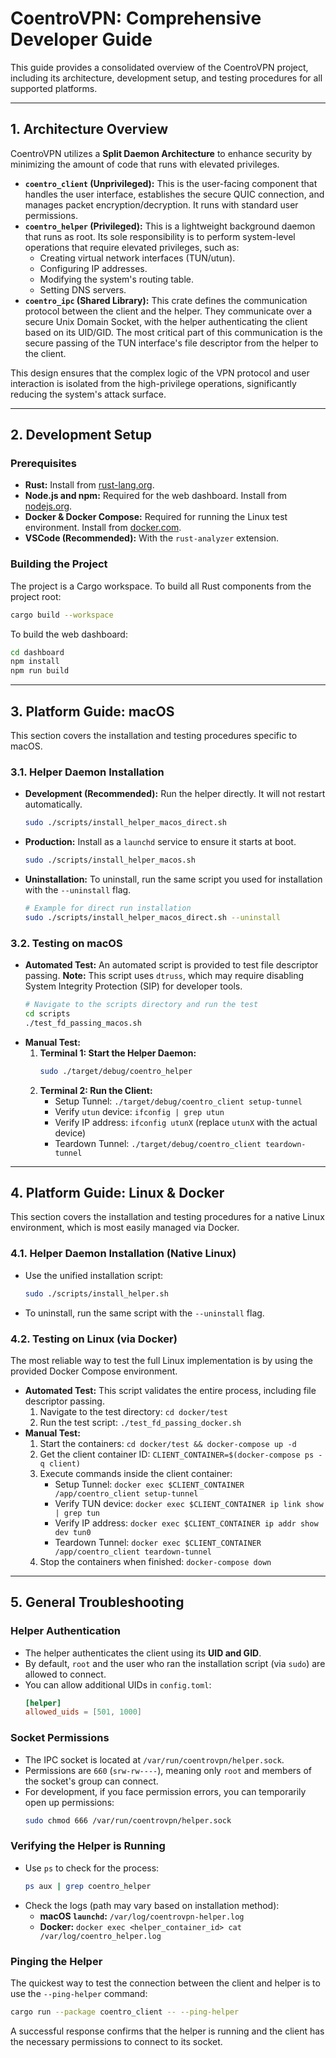 # CoentroVPN: Comprehensive Developer Guide

This guide provides a consolidated overview of the CoentroVPN project, including its architecture, development setup, and testing procedures for all supported platforms.

---

## 1. Architecture Overview

CoentroVPN utilizes a **Split Daemon Architecture** to enhance security by minimizing the amount of code that runs with elevated privileges.

-   **`coentro_client` (Unprivileged):** This is the user-facing component that handles the user interface, establishes the secure QUIC connection, and manages packet encryption/decryption. It runs with standard user permissions.
-   **`coentro_helper` (Privileged):** This is a lightweight background daemon that runs as root. Its sole responsibility is to perform system-level operations that require elevated privileges, such as:
    -   Creating virtual network interfaces (TUN/utun).
    -   Configuring IP addresses.
    -   Modifying the system's routing table.
    -   Setting DNS servers.
-   **`coentro_ipc` (Shared Library):** This crate defines the communication protocol between the client and the helper. They communicate over a secure Unix Domain Socket, with the helper authenticating the client based on its UID/GID. The most critical part of this communication is the secure passing of the TUN interface's file descriptor from the helper to the client.

This design ensures that the complex logic of the VPN protocol and user interaction is isolated from the high-privilege operations, significantly reducing the system's attack surface.

---

## 2. Development Setup

### Prerequisites

-   **Rust:** Install from [rust-lang.org](https://www.rust-lang.org/tools/install).
-   **Node.js and npm:** Required for the web dashboard. Install from [nodejs.org](https://nodejs.org/).
-   **Docker & Docker Compose:** Required for running the Linux test environment. Install from [docker.com](https://www.docker.com/get-started).
-   **VSCode (Recommended):** With the `rust-analyzer` extension.

### Building the Project

The project is a Cargo workspace. To build all Rust components from the project root:

```bash
cargo build --workspace
```

To build the web dashboard:

```bash
cd dashboard
npm install
npm run build
```

---

## 3. Platform Guide: macOS

This section covers the installation and testing procedures specific to macOS.

### 3.1. Helper Daemon Installation

-   **Development (Recommended):** Run the helper directly. It will not restart automatically.
    ```bash
    sudo ./scripts/install_helper_macos_direct.sh
    ```
-   **Production:** Install as a `launchd` service to ensure it starts at boot.
    ```bash
    sudo ./scripts/install_helper_macos.sh
    ```
-   **Uninstallation:** To uninstall, run the same script you used for installation with the `--uninstall` flag.
    ```bash
    # Example for direct run installation
    sudo ./scripts/install_helper_macos_direct.sh --uninstall
    ```

### 3.2. Testing on macOS

-   **Automated Test:** An automated script is provided to test file descriptor passing. **Note:** This script uses `dtruss`, which may require disabling System Integrity Protection (SIP) for developer tools.
    ```bash
    # Navigate to the scripts directory and run the test
    cd scripts
    ./test_fd_passing_macos.sh
    ```
-   **Manual Test:**
    1.  **Terminal 1: Start the Helper Daemon:**
        ```bash
        sudo ./target/debug/coentro_helper
        ```
    2.  **Terminal 2: Run the Client:**
        -   Setup Tunnel: `./target/debug/coentro_client setup-tunnel`
        -   Verify `utun` device: `ifconfig | grep utun`
        -   Verify IP address: `ifconfig utunX` (replace `utunX` with the actual device)
        -   Teardown Tunnel: `./target/debug/coentro_client teardown-tunnel`

---

## 4. Platform Guide: Linux & Docker

This section covers the installation and testing procedures for a native Linux environment, which is most easily managed via Docker.

### 4.1. Helper Daemon Installation (Native Linux)

-   Use the unified installation script:
    ```bash
    sudo ./scripts/install_helper.sh
    ```
-   To uninstall, run the same script with the `--uninstall` flag.

### 4.2. Testing on Linux (via Docker)

The most reliable way to test the full Linux implementation is by using the provided Docker Compose environment.

-   **Automated Test:** This script validates the entire process, including file descriptor passing.
    1.  Navigate to the test directory: `cd docker/test`
    2.  Run the test script: `./test_fd_passing_docker.sh`
-   **Manual Test:**
    1.  Start the containers: `cd docker/test && docker-compose up -d`
    2.  Get the client container ID: `CLIENT_CONTAINER=$(docker-compose ps -q client)`
    3.  Execute commands inside the client container:
        -   Setup Tunnel: `docker exec $CLIENT_CONTAINER /app/coentro_client setup-tunnel`
        -   Verify TUN device: `docker exec $CLIENT_CONTAINER ip link show | grep tun`
        -   Verify IP address: `docker exec $CLIENT_CONTAINER ip addr show dev tun0`
        -   Teardown Tunnel: `docker exec $CLIENT_CONTAINER /app/coentro_client teardown-tunnel`
    4.  Stop the containers when finished: `docker-compose down`

---

## 5. General Troubleshooting

### Helper Authentication

-   The helper authenticates the client using its **UID and GID**.
-   By default, `root` and the user who ran the installation script (via `sudo`) are allowed to connect.
-   You can allow additional UIDs in `config.toml`:
    ```toml
    [helper]
    allowed_uids = [501, 1000]
    ```

### Socket Permissions

-   The IPC socket is located at `/var/run/coentrovpn/helper.sock`.
-   Permissions are `660` (`srw-rw----`), meaning only `root` and members of the socket's group can connect.
-   For development, if you face permission errors, you can temporarily open up permissions:
    ```bash
    sudo chmod 666 /var/run/coentrovpn/helper.sock
    ```

### Verifying the Helper is Running

-   Use `ps` to check for the process:
    ```bash
    ps aux | grep coentro_helper
    ```
-   Check the logs (path may vary based on installation method):
    -   **macOS `launchd`:** `/var/log/coentrovpn-helper.log`
    -   **Docker:** `docker exec <helper_container_id> cat /var/log/coentro_helper.log`

### Pinging the Helper

The quickest way to test the connection between the client and helper is to use the `--ping-helper` command:

```bash
cargo run --package coentro_client -- --ping-helper
```

A successful response confirms that the helper is running and the client has the necessary permissions to connect to its socket.
